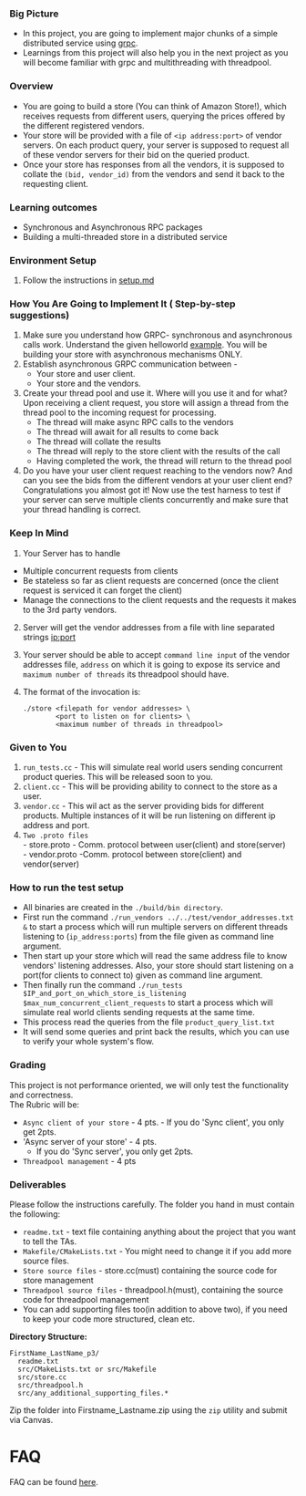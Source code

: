 ### Big Picture

  - In this project, you are going to implement major chunks of a simple distributed service using [grpc](http://www.grpc.io).
  - Learnings from this project will also help you in the next project as you will become familiar with grpc and multithreading with threadpool.
  
### Overview
  - You are going to build a store (You can think of Amazon Store!), which receives requests from different users, querying the prices offered by the different registered vendors.
  - Your store will be provided with a file of `<ip address:port>` of vendor servers. On each product query, your server is supposed to request all of these vendor servers for their bid on the queried product.
  - Once your store has responses from all the vendors, it is supposed to collate the `(bid, vendor_id)` from the vendors and send it back to the requesting client.
  
### Learning outcomes
  - Synchronous and Asynchronous RPC packages
  - Building a multi-threaded store in a distributed service

### Environment Setup

1. Follow the instructions in [setup.md](setup.md)   
### How You Are Going to Implement It ( Step-by-step suggestions)

1. Make sure you understand how GRPC- synchronous and asynchronous calls work. Understand the given helloworld [example](https://github.com/grpc/grpc/tree/master/examples/cpp/helloworld). You will be building your store with asynchronous mechanisms ONLY.
2. Establish asynchronous GRPC communication between -
    - Your store and user client. 
    - Your store and the vendors.  
3. Create your thread pool and use it. Where will you use it and for what?
   Upon receiving a client request, you store will assign a thread from the thread pool to the incoming request for processing.
    - The thread will make async RPC calls to the vendors
    - The thread will await for all results to come back
    - The thread will collate the results
    - The thread will reply to the store client with the results of the call
    - Having completed the work, the thread will return to the thread pool
4. Do you have your user client request reaching to the vendors now? And can you see the bids from the different vendors at your user client end? Congratulations you almost got it! Now use the test harness to test if your server can serve multiple clients concurrently and make sure that your thread handling is correct. 

### Keep In Mind
1. Your Server has to handle
  - Multiple concurrent requests from clients
  - Be stateless so far as client requests are concerned (once the client request is serviced it can forget the client)
  - Manage the connections to the client requests and the requests it makes to the 3rd party vendors.
2.  Server will get the vendor addresses from a file with line separated strings <ip:port>
3.  Your server should be able to accept `command line input` of the vendor addresses file,  `address` on which it is going to expose its service and `maximum number of threads` its threadpool should have.
4. The format of the invocation is:

       ./store <filepath for vendor addresses> \
               <port to listen on for clients> \
               <maximum number of threads in threadpool>
 

### Given to You
  1. `run_tests.cc` - This will simulate real world users sending concurrent product queries. This will be released soon to you.
  2. `client.cc` - This will be providing ability to connect to the store as a user.
  3. `vendor.cc` - This wil act as the server providing bids for different products. Multiple instances of it will be run listening on different ip address and port.
  4. `Two .proto files`  
    - store.proto - Comm. protocol between user(client) and store(server)  
    - vendor.proto -Comm. protocol between store(client) and vendor(server)  

### How to run the test setup
  - All binaries are created in the `./build/bin directory`. 
  - First run the command `./run_vendors ../../test/vendor_addresses.txt &` to start a process which will run multiple servers on different threads listening to (`ip_address:ports`) from the file given as command line argument.
  - Then start up your store which will read the same address file to know vendors' listening addresses. Also, your store should start listening on a port(for clients to connect to) given as command line argument.
  - Then finally run the command `./run_tests $IP_and_port_on_which_store_is_listening $max_num_concurrent_client_requests` to start a process which will simulate real world clients sending requests at the same time.
  - This process read the queries from the file `product_query_list.txt`
  - It will send some queries and print back the results, which you can use to verify your whole system's flow.

### Grading
This project is not performance oriented, we will only test the functionality and correctness.  
The Rubric will be:
  - `Async client of your store` - 4 pts.
        - If you do 'Sync client', you only get 2pts.
  - 'Async server of your store' - 4 pts.
    - If you do 'Sync server', you only get 2pts.
  - `Threadpool management` - 4 pts
  
### Deliverables
Please follow the instructions carefully. The folder you hand in must contain the following:
  - `readme.txt` - text file containing anything about the project that you want to tell the TAs.
  - `Makefile/CMakeLists.txt` - You might need to change it if you add more source files.
  - `Store source files` - store.cc(must) containing the source code for store management
  - `Threadpool source files` - threadpool.h(must), containing the source code for threadpool management
  - You can add supporting files too(in addition to above two), if you need to keep your code more structured, clean etc.

**Directory Structure:**

    FirstName_LastName_p3/
      readme.txt
      src/CMakeLists.txt or src/Makefile
      src/store.cc
      src/threadpool.h
      src/any_additional_supporting_files.*

Zip the folder into Firstname_Lastname.zip using the `zip` utility and submit via Canvas.

# FAQ
FAQ can be found [here](faq.md).
